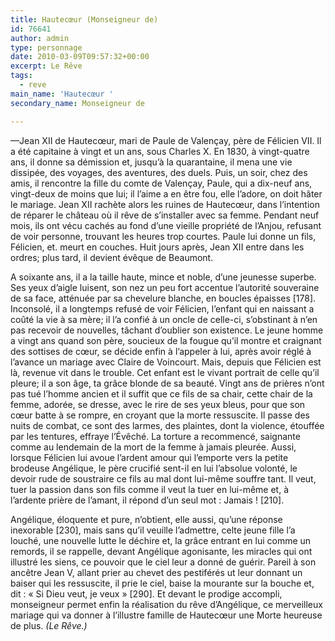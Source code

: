 ```yaml
---
title: Hautecœur (Monseigneur de)
id: 76641
author: admin
type: personnage
date: 2010-03-09T09:57:32+00:00
excerpt: Le Rêve
tags:
  - reve
main_name: 'Hautecœur '
secondary_name: Monseigneur de

---
```

—Jean XII de Hautecœur, mari de Paule de Valençay, père de Félicien VII. Il a été capitaine à vingt et un ans, sous Charles X. En 1830, à vingt-quatre ans, il donne sa démission et, jusqu&rsquo;à la quarantaine, il mena une vie dissipée, des voyages, des aventures, des duels. Puis, un soir, chez des amis, il rencontre la fille du comte de Valençay, Paule, qui a dix-neuf ans, vingt-deux de moins que lui; il l&rsquo;aime a en être fou, elle l&rsquo;adore, on doit hâter le mariage. Jean XII rachète alors les ruines de Hautecœur, dans l&rsquo;intention de réparer le château où il rêve de s&rsquo;installer avec sa femme. Pendant neuf mois, ils ont vécu cachés au fond d&rsquo;une vieille propriété de l&rsquo;Anjou, refusant de voir personne, trouvant les heures trop courtes. Paule lui donne un fils, Félicien, et. meurt en couches. Huit jours après, Jean XII entre dans les ordres; plus tard, il devient évêque de Beaumont.

A soixante ans, il a la taille haute, mince et noble, d&rsquo;une jeunesse superbe. Ses yeux d&rsquo;aigle luisent, son nez un peu fort accentue l&rsquo;autorité souveraine de sa face, atténuée par sa chevelure blanche, en boucles épaisses [178]. Inconsolé, il a longtemps refusé de voir Félicien, l&rsquo;enfant qui en naissant a coûté la vie à sa mère; il l&rsquo;a confié à un oncle de celle-ci, s&rsquo;obstinant à n&rsquo;en pas recevoir de nouvelles, tâchant d&rsquo;oublier son existence. Le jeune homme a vingt ans quand son père, soucieux de la fougue qu&rsquo;il montre et craignant des sottises de cœur, se décide enfin à l&rsquo;appeler à lui, après avoir réglé à l&rsquo;avance un mariage avec Claire de Voincourt. Mais, depuis que Félicien est là, revenue vit dans le trouble. Cet enfant est le vivant portrait de celle qu&rsquo;il pleure; il a son âge, ta grâce blonde de sa beauté. Vingt ans de prières n&rsquo;ont pas tué l&rsquo;homme ancien et il suffit que ce fils de sa chair, cette chair de la femme, adorée, se dresse, avec le rire de ses yeux bleus, pour que son cœur batte à se rompre, en croyant que la morte ressuscite. Il passe des nuits de combat, ce sont des larmes, des plaintes, dont la violence, étouffée par les tentures, effraye l&rsquo;Évêché. La torture a recommencé, saignante comme au lendemain de la mort de la femme à jamais pleurée. Aussi, lorsque Félicien lui avoue l&rsquo;ardent amour qui l&rsquo;emporte vers la petite brodeuse Angélique, le père crucifié sent-il en lui l&rsquo;absolue volonté, le devoir rude de soustraire ce fils au mal dont lui-même souffre tant. Il veut, tuer la passion dans son fils comme il veut la tuer en lui-même et, à l&rsquo;ardente prière de l&rsquo;amant, il répond d&rsquo;un seul mot : Jamais ! [210].

Angélique, éloquente et pure, n&rsquo;obtient, elle aussi, qu&rsquo;une réponse inexorable [230], mais sans qu&rsquo;il veuille l&rsquo;admettre, celte jeune fille l&rsquo;a louché, une nouvelle lutte le déchire et, la grâce entrant en lui comme un remords, il se rappelle, devant Angélique agonisante, les miracles qui ont illustré les siens, ce pouvoir que le ciel leur a donné de guérir. Pareil à son ancêtre Jean V, allant prier au chevet des pestiférés ut leur donnant un baiser qui les ressuscite, il prie le ciel, baise la mourante sur la bouche et, dit : « Si Dieu veut, je veux » [290]. Et devant le prodige accompli, monseigneur permet enfin la réalisation du rêve d&rsquo;Angélique, ce merveilleux mariage qui va donner à l&rsquo;illustre famille de Hautecœur une Morte heureuse de plus. _(Le Rêve.)_
